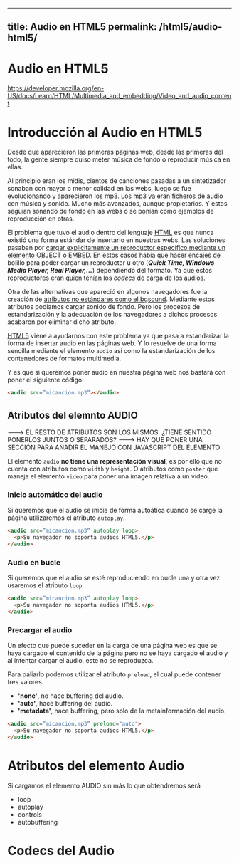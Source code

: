 
---
title: Audio en HTML5
permalink: /html5/audio-html5/
---
# Audio en HTML5

https://developer.mozilla.org/en-US/docs/Learn/HTML/Multimedia_and_embedding/Video_and_audio_content


# Introducción al Audio en HTML5

Desde que aparecieron las primeras páginas web, desde las primeras del todo, la gente siempre quiso meter música de fondo o reproducir música en ellas.

Al principio eran los midis, cientos de canciones pasadas a un sintetizador sonaban con mayor o menor calidad en las webs, luego se fue evolucionando y aparecieron los mp3. Los mp3 ya eran ficheros de audio con música y sonido. Mucho más avanzados, aunque propietarios. Y estos seguían sonando de fondo en las webs o se ponían como ejemplos de reproducción en otras.

El problema que tuvo el audio dentro del lenguaje [HTML][HTML] es que nunca existió una forma estándar de insertarlo en nuestras webs. Las soluciones pasaban por [cargar explicitamente un reproductor específico mediante un elemento OBJECT o EMBED][ReproductorEmbed]. En estos casos había que hacer encajes de bolillo para poder cargar un reproductor u otro (***Quick Time, Windows Media Player, Real Player,...***) dependiendo del formato. Ya que estos reproductores eran quien tenían los *codecs* de carga de los audios.

Otra de las alternativas que apareció en algunos navegadores fue la creación de [atributos no estándares como el bgsound][bgsound]. Mediante estos atributos podíamos cargar sonido de fondo. Pero los procesos de estandarización y la adecuación de los navegadores a dichos procesos acabaron por eliminar dicho atributo.

[HTML5][HTML5] viene a ayudarnos con este problema ya que pasa a estandarizar la forma de insertar audio en las páginas web. Y lo resuelve de una forma sencilla mediante el elemento `audio` así como la estandarización de los contenedores de formatos multimedia.

Y es que si queremos poner audio en nuestra página web nos bastará con poner el siguiente código:

~~~html
<audio src=”micancion.mp3”></audio>
~~~


## Atributos del elemnto AUDIO

---> EL RESTO DE ATRIBUTOS SON LOS MISMOS. ¿TIENE SENTIDO PONERLOS JUNTOS O SEPARADOS?
---> HAY QUE PONER UNA SECCIÓN PARA AÑADIR EL MANEJO CON JAVASCRIPT DEL ELEMENTO


El elemento `audio` **no tiene una representación visual**, es por ello que no cuenta con atributos como `width` y `height`. O atributos como `poster` que maneja el elemento `video` para poner una imagen relativa a un vídeo.

### Inicio automático del audio
Si queremos que el audio se inicie de forma autoática cuando se carge la página utilizaremos el atributo `autoplay`.

~~~html
<audio src=”micancion.mp3” autoplay loop>
  <p>Su navegador no soporta audios HTML5.</p>
</audio>
~~~

### Audio en bucle
Si queremos que el audio se esté reproduciendo en bucle una y otra vez usaremos el atributo `loop`.

~~~html
<audio src=”micancion.mp3” autoplay loop>
  <p>Su navegador no soporta audios HTML5.</p>
</audio>
~~~

### Precargar el audio

Un efecto que puede suceder en la carga de una página web es que se haya cargado el contenido de la página pero no se haya cargado el audio y al intentar cargar el audio, este no se reproduzca.

Para paliarlo podemos utilizar el atributo `preload`, el cual puede contener tres valores.

* **'none'**, no hace buffering del audio.
* **'auto'**, hace buffering del audio.
* **'metadata'**, hace buffering, pero solo de la metainformación del audio.

~~~html
<audio src=”micancion.mp3” preload="auto">
  <p>Su navegador no soporta audios HTML5.</p>
</audio>
~~~


# Atributos del elemento Audio
Si cargamos el elemento AUDIO sin más lo que obtendremos será


* loop
* autoplay
* controls
* autobuffering


# Codecs del Audio


[HTML]: http://www.manualweb.net/html/
[HTML5]: http://www.manualweb.net/html5/
[ReproductorEmbed]: http://lineadecodigo.com/html/embed-musica-de-fondo-en-tu-pagina-web/
[bgsound]: http://lineadecodigo.com/html/bgsound-musica-de-fondo-en-tu-pagina-web/
